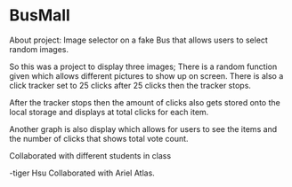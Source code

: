 # BusMall

About project: Image selector on a fake Bus that allows users to select random images.

So this was a project to display three images;
There is a random function given which allows different pictures to show up on
screen.
There is also a click tracker set to 25 clicks after 25 clicks then the tracker stops.

After the tracker stops then the amount of clicks also gets stored onto the local
storage and displays at total clicks for each item.

Another graph is also display which allows for users to see the items and the number
of clicks that shows total vote count.

Collaborated with different students in class

-tiger Hsu
Collaborated with Ariel Atlas.
